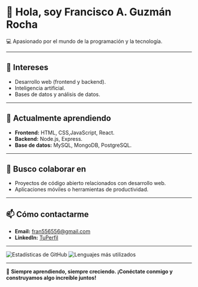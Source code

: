 # 👋 Hola, soy Francisco A. Guzmán Rocha

💻 Apasionado por el mundo de la programación y la tecnología.

---

## 👀 Intereses
- Desarrollo web (frontend y backend).
- Inteligencia artificial.
- Bases de datos y análisis de datos.

---

## 🌱 Actualmente aprendiendo
- **Frontend:** HTML, CSS,JavaScript, React.
- **Backend:** Node.js, Express.
- **Base de datos:** MySQL, MongoDB, PostgreSQL.

---

## 💞️ Busco colaborar en
- Proyectos de código abierto relacionados con desarrollo web.
- Aplicaciones móviles o herramientas de productividad.

---

## 📫 Cómo contactarme
- **Email:** [fran556556@gmail.com](mailto:fran556556@gmail.com)
- **LinkedIn:** [TuPerfil](https://www.linkedin.com/in/tu-perfil/)

---

![Estadísticas de GitHub](https://github-readme-stats.vercel.app/api?username=fran556&show_icons=true&theme=radical)
![Lenguajes más utilizados](https://github-readme-stats.vercel.app/api/top-langs/?username=fran556&layout=compact&theme=radical)

---

🚀 **Siempre aprendiendo, siempre creciendo. ¡Conéctate conmigo y construyamos algo increíble juntos!**

<!---
fran556/fran556 is a ✨ special ✨ repository because its `README.md` (this file) appears on your GitHub profile.
You can click the Preview link to take a look at your changes.
--->
